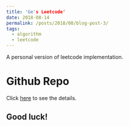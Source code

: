 ```yaml
---
title: 'Ge's Leetcode'
date: 2018-08-14
permalink: /posts/2018/08/blog-post-3/
tags:
  - algorithm
  - leetcode
---
```


A personal version of leetcode implementation.

Github Repo
======
Click <a href="https://github.com/geshijoker/Ge_Leetcode">here</a> to see the details.

Good luck!
------